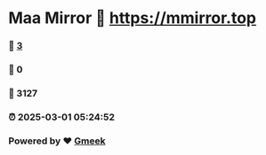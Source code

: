 # Maa Mirror :link: https://mmirror.top 
### :page_facing_up: [3](https://mmirror.top/tag.html) 
### :speech_balloon: 0 
### :hibiscus: 3127 
### :alarm_clock: 2025-03-01 05:24:52 
### Powered by :heart: [Gmeek](https://github.com/Meekdai/Gmeek)
